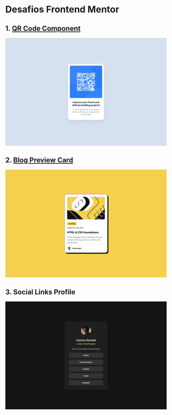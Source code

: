 # Desafios Frontend Mentor

## 1. [QR Code Component](https://qr-code-component-mu-virid.vercel.app/)

![QR Code Component](./qr-code-component/public/desktop-design.jpg)

## 2. [Blog Preview Card](https://blog-preview-card-five-fawn.vercel.app/)

![Blog Preview Card](./blog-preview-card/public/desktop-design.jpg)

## 3. Social Links Profile

![Social Links Profile](./social-links-profile/public/desktop-design.jpg)
